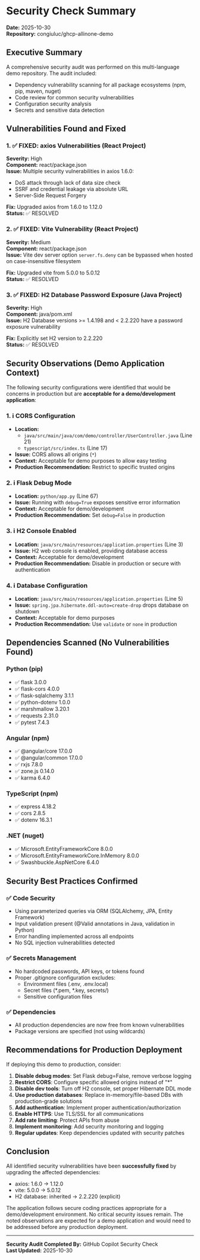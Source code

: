 # Security Check Summary

**Date:** 2025-10-30  
**Repository:** congiuluc/ghcp-allinone-demo

## Executive Summary

A comprehensive security audit was performed on this multi-language demo repository. The audit included:
- Dependency vulnerability scanning for all package ecosystems (npm, pip, maven, nuget)
- Code review for common security vulnerabilities
- Configuration security analysis
- Secrets and sensitive data detection

## Vulnerabilities Found and Fixed

### 1. ✅ FIXED: axios Vulnerabilities (React Project)

**Severity:** High  
**Component:** react/package.json  
**Issue:** Multiple security vulnerabilities in axios 1.6.0:
- DoS attack through lack of data size check
- SSRF and credential leakage via absolute URL
- Server-Side Request Forgery

**Fix:** Upgraded axios from 1.6.0 to 1.12.0  
**Status:** ✅ RESOLVED

### 2. ✅ FIXED: Vite Vulnerability (React Project)

**Severity:** Medium  
**Component:** react/package.json  
**Issue:** Vite dev server option `server.fs.deny` can be bypassed when hosted on case-insensitive filesystem

**Fix:** Upgraded vite from 5.0.0 to 5.0.12  
**Status:** ✅ RESOLVED

### 3. ✅ FIXED: H2 Database Password Exposure (Java Project)

**Severity:** High  
**Component:** java/pom.xml  
**Issue:** H2 Database versions >= 1.4.198 and < 2.2.220 have a password exposure vulnerability

**Fix:** Explicitly set H2 version to 2.2.220  
**Status:** ✅ RESOLVED

## Security Observations (Demo Application Context)

The following security configurations were identified that would be concerns in production but are **acceptable for a demo/development application**:

### 1. ℹ️ CORS Configuration
- **Location:** 
  - `java/src/main/java/com/demo/controller/UserController.java` (Line 21)
  - `typescript/src/index.ts` (Line 17)
- **Issue:** CORS allows all origins (`*`)
- **Context:** Acceptable for demo purposes to allow easy testing
- **Production Recommendation:** Restrict to specific trusted origins

### 2. ℹ️ Flask Debug Mode
- **Location:** `python/app.py` (Line 67)
- **Issue:** Running with `debug=True` exposes sensitive error information
- **Context:** Acceptable for demo/development
- **Production Recommendation:** Set `debug=False` in production

### 3. ℹ️ H2 Console Enabled
- **Location:** `java/src/main/resources/application.properties` (Line 3)
- **Issue:** H2 web console is enabled, providing database access
- **Context:** Acceptable for demo/development
- **Production Recommendation:** Disable in production or secure with authentication

### 4. ℹ️ Database Configuration
- **Location:** `java/src/main/resources/application.properties` (Line 5)
- **Issue:** `spring.jpa.hibernate.ddl-auto=create-drop` drops database on shutdown
- **Context:** Acceptable for demo purposes
- **Production Recommendation:** Use `validate` or `none` in production

## Dependencies Scanned (No Vulnerabilities Found)

### Python (pip)
- ✅ flask 3.0.0
- ✅ flask-cors 4.0.0
- ✅ flask-sqlalchemy 3.1.1
- ✅ python-dotenv 1.0.0
- ✅ marshmallow 3.20.1
- ✅ requests 2.31.0
- ✅ pytest 7.4.3

### Angular (npm)
- ✅ @angular/core 17.0.0
- ✅ @angular/common 17.0.0
- ✅ rxjs 7.8.0
- ✅ zone.js 0.14.0
- ✅ karma 6.4.0

### TypeScript (npm)
- ✅ express 4.18.2
- ✅ cors 2.8.5
- ✅ dotenv 16.3.1

### .NET (nuget)
- ✅ Microsoft.EntityFrameworkCore 8.0.0
- ✅ Microsoft.EntityFrameworkCore.InMemory 8.0.0
- ✅ Swashbuckle.AspNetCore 6.4.0

## Security Best Practices Confirmed

### ✅ Code Security
- Using parameterized queries via ORM (SQLAlchemy, JPA, Entity Framework)
- Input validation present (@Valid annotations in Java, validation in Python)
- Error handling implemented across all endpoints
- No SQL injection vulnerabilities detected

### ✅ Secrets Management
- No hardcoded passwords, API keys, or tokens found
- Proper .gitignore configuration excludes:
  - Environment files (.env, .env.local)
  - Secret files (*.pem, *.key, secrets/)
  - Sensitive configuration files

### ✅ Dependencies
- All production dependencies are now free from known vulnerabilities
- Package versions are specified (not using wildcards)

## Recommendations for Production Deployment

If deploying this demo to production, consider:

1. **Disable debug modes**: Set Flask debug=False, remove verbose logging
2. **Restrict CORS**: Configure specific allowed origins instead of "*"
3. **Disable dev tools**: Turn off H2 console, set proper Hibernate DDL mode
4. **Use production databases**: Replace in-memory/file-based DBs with production-grade solutions
5. **Add authentication**: Implement proper authentication/authorization
6. **Enable HTTPS**: Use TLS/SSL for all communications
7. **Add rate limiting**: Protect APIs from abuse
8. **Implement monitoring**: Add security monitoring and logging
9. **Regular updates**: Keep dependencies updated with security patches

## Conclusion

All identified security vulnerabilities have been **successfully fixed** by upgrading the affected dependencies:
- axios: 1.6.0 → 1.12.0
- vite: 5.0.0 → 5.0.12
- H2 database: inherited → 2.2.220 (explicit)

The application follows secure coding practices appropriate for a demo/development environment. No critical security issues remain. The noted observations are expected for a demo application and would need to be addressed before any production deployment.

---
**Security Audit Completed By:** GitHub Copilot Security Check  
**Last Updated:** 2025-10-30
